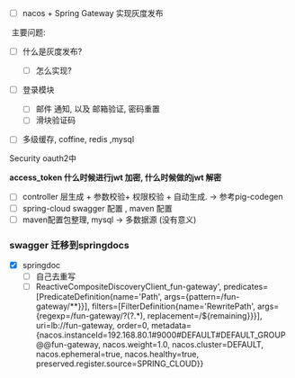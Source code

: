 - [ ] nacos + Spring Gateway 实现灰度发布

​	 主要问题:

- [ ] 什么是灰度发布?
  - [ ] 怎么实现?
  
    
  
- [ ] 登录模块

  - [ ] 邮件 通知, 以及  邮箱验证, 密码重置
  - [ ] 滑块验证码

- [ ] 多级缓存, coffine, redis ,mysql 

Security oauth2中

**access_token 什么时候进行jwt 加密, 什么时候做的jwt 解密**



- [ ] controller 层生成 + 参数校验+ 权限校验 + 自动生成. -> 参考pig-codegen
- [ ] spring-cloud swagger 配置 , maven 配置
- [ ] maven配置包整理, mysql ->  多数据源 (没有意义) 

### swagger 迁移到springdocs

- [x] springdoc
  - [ ] 自己去重写
  - [ ] ReactiveCompositeDiscoveryClient_fun-gateway', predicates=[PredicateDefinition{name='Path', args={pattern=/fun-gateway/**}}], filters=[FilterDefinition{name='RewritePath', args={regexp=/fun-gateway/?(?<remaining>.*), replacement=/${remaining}}}], uri=lb://fun-gateway, order=0, metadata={nacos.instanceId=192.168.80.1#9000#DEFAULT#DEFAULT_GROUP@@fun-gateway, nacos.weight=1.0, nacos.cluster=DEFAULT, nacos.ephemeral=true, nacos.healthy=true, preserved.register.source=SPRING_CLOUD}}
